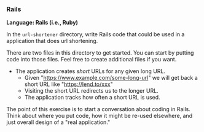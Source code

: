 
### Rails

**Language: Rails (i.e., Ruby)**

In the `url-shortener` directory, write Rails code that could be used in a
application that does url shortening.

There are two files in this directory to get started. You can start by putting
code into those files. Feel free to create additional files if you want.

  - The application creates _short_ URLs for any given long URL.
    - Given "https://www.example.com/some-long-url" we will get
      back a short URL like "https://lend.to/xxx"
    - Visiting the short URL redirects us to the longer URL.
    - The application tracks how often a short URL is used.

The point of this exercise is to start a conversation about coding in Rails.
Think about where you put code, how it might be re-used elsewhere, and just
overall design of a "real application."
